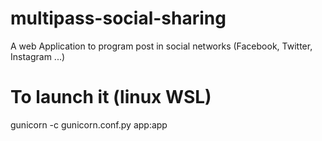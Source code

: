 # multipass-social-sharing
A web Application to program post in social networks (Facebook, Twitter, Instagram ...)


# To launch it (linux WSL)

gunicorn -c gunicorn.conf.py app:app
